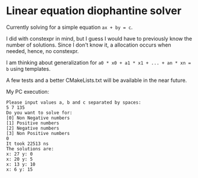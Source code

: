 # Linear equation diophantine solver

Currently solving for a simple equation
``` ax + by = c ```.

I did with constexpr in mind, but I guess I would have to previously know the number of solutions. Since I don't know it, a allocation occurs when needed, hence, no constexpr.

I am thinking about generalization for ``` a0 * x0 + a1 * x1 + ... + an * xn = b ``` using templates.

A few tests and a better CMakeLists.txt will be available in the near future.

My PC execution:
```
Please input values a, b and c separated by spaces:
5 7 135
Do you want to solve for:
[0] Non Negative numbers
[1] Positive numbers
[2] Negative numbers
[3] Non Positive numbers
0
It took 22513 ns
The solutions are:
x: 27 y: 0
x: 20 y: 5
x: 13 y: 10
x: 6 y: 15
```
